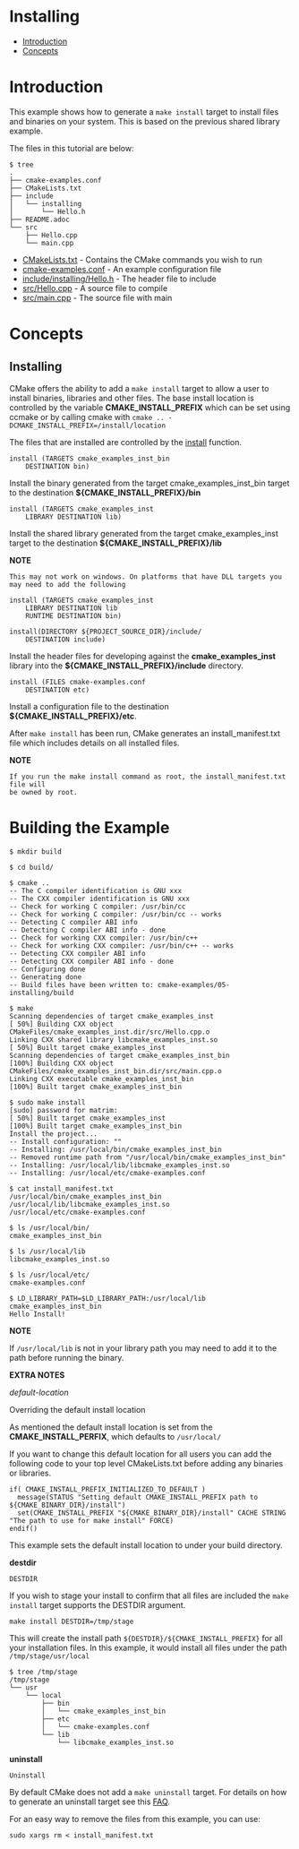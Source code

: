 # Installing

- [Introduction](#Introduction)
- [Concepts](#Concepts)

# Introduction

This example shows how to generate a `make install` target to install files and
binaries on your system. This is based on the previous shared library example.

The files in this tutorial are below:

```
$ tree
.
├── cmake-examples.conf
├── CMakeLists.txt
├── include
│   └── installing
│       └── Hello.h
├── README.adoc
└── src
    ├── Hello.cpp
    └── main.cpp
```

  * [CMakeLists.txt](CMakeLists.txt) - Contains the CMake commands you wish to run
  * [cmake-examples.conf](cmake-examples.conf) - An example configuration file
  * [include/installing/Hello.h](include/installing/Hello.h) - The header file to include
  * [src/Hello.cpp](src/Hello.cpp) - A source file to compile
  * [src/main.cpp](src/main.cpp) - The source file with main

# Concepts

## Installing

CMake offers the ability to add a `make install` target to allow a user to
install binaries, libraries and other files. The base install location is controlled
by the variable **CMAKE_INSTALL_PREFIX** which can be set using ccmake or by calling
cmake with `cmake .. -DCMAKE_INSTALL_PREFIX=/install/location`

The files that are installed are controlled by the [install](https://cmake.org/cmake/help/v3.12/command/install.html) function.

````
install (TARGETS cmake_examples_inst_bin
    DESTINATION bin)
````

Install the binary generated from the target cmake_examples_inst_bin target to
the destination **${CMAKE_INSTALL_PREFIX}/bin**

````
install (TARGETS cmake_examples_inst
    LIBRARY DESTINATION lib)
````

Install the shared library generated from the target cmake_examples_inst target to
the destination **${CMAKE_INSTALL_PREFIX}/lib**

**NOTE**
````
This may not work on windows. On platforms that have DLL targets you
may need to add the following
````

````
install (TARGETS cmake_examples_inst
    LIBRARY DESTINATION lib
    RUNTIME DESTINATION bin)
````


````
install(DIRECTORY ${PROJECT_SOURCE_DIR}/include/ 
    DESTINATION include)
````

Install the header files for developing against the **cmake_examples_inst** library
into the **${CMAKE_INSTALL_PREFIX}/include** directory.

````
install (FILES cmake-examples.conf
    DESTINATION etc)
````

Install a configuration file to the destination **${CMAKE_INSTALL_PREFIX}/etc**.

After `make install` has been run, CMake generates an install_manifest.txt file
which includes details on all installed files.

**NOTE**
````
If you run the make install command as root, the install_manifest.txt file will
be owned by root.
````

# Building the Example

````
$ mkdir build

$ cd build/

$ cmake ..
-- The C compiler identification is GNU xxx
-- The CXX compiler identification is GNU xxx
-- Check for working C compiler: /usr/bin/cc
-- Check for working C compiler: /usr/bin/cc -- works
-- Detecting C compiler ABI info
-- Detecting C compiler ABI info - done
-- Check for working CXX compiler: /usr/bin/c++
-- Check for working CXX compiler: /usr/bin/c++ -- works
-- Detecting CXX compiler ABI info
-- Detecting CXX compiler ABI info - done
-- Configuring done
-- Generating done
-- Build files have been written to: cmake-examples/05-installing/build

$ make
Scanning dependencies of target cmake_examples_inst
[ 50%] Building CXX object CMakeFiles/cmake_examples_inst.dir/src/Hello.cpp.o
Linking CXX shared library libcmake_examples_inst.so
[ 50%] Built target cmake_examples_inst
Scanning dependencies of target cmake_examples_inst_bin
[100%] Building CXX object CMakeFiles/cmake_examples_inst_bin.dir/src/main.cpp.o
Linking CXX executable cmake_examples_inst_bin
[100%] Built target cmake_examples_inst_bin

$ sudo make install
[sudo] password for matrim:
[ 50%] Built target cmake_examples_inst
[100%] Built target cmake_examples_inst_bin
Install the project...
-- Install configuration: ""
-- Installing: /usr/local/bin/cmake_examples_inst_bin
-- Removed runtime path from "/usr/local/bin/cmake_examples_inst_bin"
-- Installing: /usr/local/lib/libcmake_examples_inst.so
-- Installing: /usr/local/etc/cmake-examples.conf

$ cat install_manifest.txt
/usr/local/bin/cmake_examples_inst_bin
/usr/local/lib/libcmake_examples_inst.so
/usr/local/etc/cmake-examples.conf

$ ls /usr/local/bin/
cmake_examples_inst_bin

$ ls /usr/local/lib
libcmake_examples_inst.so

$ ls /usr/local/etc/
cmake-examples.conf

$ LD_LIBRARY_PATH=$LD_LIBRARY_PATH:/usr/local/lib cmake_examples_inst_bin
Hello Install!
````

**NOTE**

If `/usr/local/lib` is not in your library path you may need to add it to the
path before running the binary.


**EXTRA NOTES**

*default-location*

Overriding the default install location

As mentioned the default install location is set from the **CMAKE_INSTALL_PERFIX**, which defaults to `/usr/local/`

If you want to change this default location for all users you can add the
following code to your top level CMakeLists.txt before adding any binaries or
libraries.

````
if( CMAKE_INSTALL_PREFIX_INITIALIZED_TO_DEFAULT )
  message(STATUS "Setting default CMAKE_INSTALL_PREFIX path to ${CMAKE_BINARY_DIR}/install")
  set(CMAKE_INSTALL_PREFIX "${CMAKE_BINARY_DIR}/install" CACHE STRING "The path to use for make install" FORCE)
endif()
````

This example sets the default install location to under your build directory.

**destdir**
````
DESTDIR
````

If you wish to stage your install to confirm that all files are included the
`make install` target supports the DESTDIR argument.

```
make install DESTDIR=/tmp/stage
```

This will create the install path `${DESTDIR}/${CMAKE_INSTALL_PREFIX}` for all
your installation files. In this example, it would install all files under the
path `/tmp/stage/usr/local`

```
$ tree /tmp/stage
/tmp/stage
└── usr
    └── local
        ├── bin
        │   └── cmake_examples_inst_bin
        ├── etc
        │   └── cmake-examples.conf
        └── lib
            └── libcmake_examples_inst.so
```

**uninstall**
````
Uninstall
````

By default CMake does not add a `make uninstall` target. For details on how to generate
an uninstall target see this [FAQ](https://cmake.org/Wiki/CMake_FAQ#Can_I_do_.22make_uninstall.22_with_CMake.3F).

For an easy way to remove the files from this example, you can use:

```
sudo xargs rm < install_manifest.txt
```
